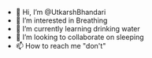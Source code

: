 - 👋 Hi, I’m @UtkarshBhandari
- 👀 I’m interested in Breathing
- 🌱 I’m currently learning drinking water 
- 💞️ I’m looking to collaborate on sleeping
- 📫 How to reach me "don't"

<!---
UtkarshBhandari/UtkarshBhandari is a ✨ special ✨ repository because its `README.md` (this file) appears on your GitHub profile.
You can click the Preview link to take a look at your changes.
--->
